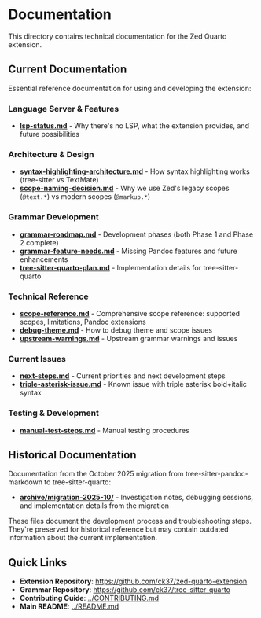 # Documentation

This directory contains technical documentation for the Zed Quarto extension.

## Current Documentation

Essential reference documentation for using and developing the extension:

### Language Server & Features
- **[lsp-status.md](lsp-status.md)** - Why there's no LSP, what the extension provides, and future possibilities

### Architecture & Design
- **[syntax-highlighting-architecture.md](syntax-highlighting-architecture.md)** - How syntax highlighting works (tree-sitter vs TextMate)
- **[scope-naming-decision.md](scope-naming-decision.md)** - Why we use Zed's legacy scopes (`@text.*`) vs modern scopes (`@markup.*`)

### Grammar Development
- **[grammar-roadmap.md](grammar-roadmap.md)** - Development phases (both Phase 1 and Phase 2 complete)
- **[grammar-feature-needs.md](grammar-feature-needs.md)** - Missing Pandoc features and future enhancements
- **[tree-sitter-quarto-plan.md](tree-sitter-quarto-plan.md)** - Implementation details for tree-sitter-quarto

### Technical Reference
- **[scope-reference.md](scope-reference.md)** - Comprehensive scope reference: supported scopes, limitations, Pandoc extensions
- **[debug-theme.md](debug-theme.md)** - How to debug theme and scope issues
- **[upstream-warnings.md](upstream-warnings.md)** - Upstream grammar warnings and issues

### Current Issues
- **[next-steps.md](next-steps.md)** - Current priorities and next development steps
- **[triple-asterisk-issue.md](triple-asterisk-issue.md)** - Known issue with triple asterisk bold+italic syntax

### Testing & Development
- **[manual-test-steps.md](manual-test-steps.md)** - Manual testing procedures

## Historical Documentation

Documentation from the October 2025 migration from tree-sitter-pandoc-markdown to tree-sitter-quarto:

- **[archive/migration-2025-10/](archive/migration-2025-10/)** - Investigation notes, debugging sessions, and implementation details from the migration

These files document the development process and troubleshooting steps. They're preserved for historical reference but may contain outdated information about the current implementation.

## Quick Links

- **Extension Repository**: https://github.com/ck37/zed-quarto-extension
- **Grammar Repository**: https://github.com/ck37/tree-sitter-quarto
- **Contributing Guide**: [../CONTRIBUTING.md](../CONTRIBUTING.md)
- **Main README**: [../README.md](../README.md)
